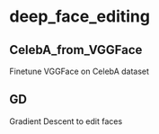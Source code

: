 # deep_face_editing

## CelebA_from_VGGFace
Finetune VGGFace on CelebA dataset

## GD
Gradient Descent to edit faces
